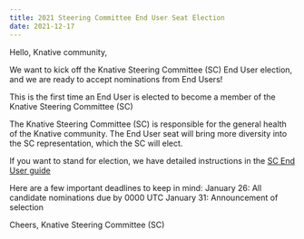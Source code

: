 ```yaml
---
title: 2021 Steering Committee End User Seat Election
date: 2021-12-17
---
```


Hello, Knative community,

We want to kick off the Knative Steering Committee (SC) End User election, and we are ready to accept nominations from End Users!

This is the first time an End User is elected to become a member of the Knative Steering Committee (SC)

The Knative Steering Committee (SC) is responsible for the general health of the Knative community. The End User seat will bring more diversity into the SC representation, which the SC will elect.

If you want to stand for election, we have detailed instructions in the [SC End User guide](https://github.com/knative/community/blob/main/elections/2021-SC-EU/enduser.md)


Here are a few important deadlines to keep in mind:
January 26: All candidate nominations due by 0000 UTC
January 31: Announcement of selection


Cheers,
Knative Steering Committee (SC)
